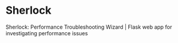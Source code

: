 # Sherlock
Sherlock: Performance Troubleshooting Wizard | Flask web app for investigating performance issues
